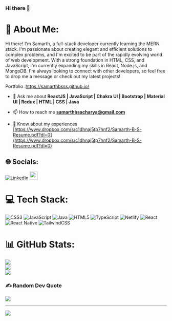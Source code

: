 ### Hi there 👋


<!-- **samarthbsss/samarthbsss** is a ✨ _special_ ✨ repository because its `README.md` (this file) appears on your GitHub profile. -->

# 💫 About Me:
  Hi there! I'm Samarth, a full-stack developer currently learning the MERN stack. I'm passionate about creating elegant and efficient solutions to complex problems, and I'm excited to be part of the rapidly evolving world of web development. With a strong foundation in HTML, CSS, and JavaScript, I'm currently expanding my skills in React, Node.js, and MongoDB.
I'm always looking to connect with other developers, so feel free to drop me a message or check out my latest projects!

  Portfolio :https://samarthbsss.github.io/
  

  
- 💬 Ask me about **ReactJS | JavaScript | Chakra UI | Bootstrap | Material UI | Redux | HTML | CSS | Java**

- 📫 How to reach me **samarthbsacharya@gmail.com**

- 📄 Know about my experiences [https://www.dropbox.com/s/c1dhnaj5tp7hnf2/Samarth-B-S-Resume.pdf?dl=0](https://www.dropbox.com/s/c1dhnaj5tp7hnf2/Samarth-B-S-Resume.pdf?dl=0)


## 🌐 Socials:
[![LinkedIn](https://img.shields.io/badge/LinkedIn-%230077B5.svg?logo=linkedin&logoColor=white)](https://linkedin.com/in/samarthbsacharya/) 
 <img src="https://img.shields.io/static/v1?message=Gmail&logo=gmail&label=&color=D14836&logoColor=white&labelColor=&style=for-the-badge" height="25" alt="gmail logo"  />


# 💻 Tech Stack:
![CSS3](https://img.shields.io/badge/css3-%231572B6.svg?style=for-the-badge&logo=css3&logoColor=white) ![JavaScript](https://img.shields.io/badge/javascript-%23323330.svg?style=for-the-badge&logo=javascript&logoColor=%23F7DF1E) ![Java](https://img.shields.io/badge/java-%23ED8B00.svg?style=for-the-badge&logo=java&logoColor=white) ![HTML5](https://img.shields.io/badge/html5-%23E34F26.svg?style=for-the-badge&logo=html5&logoColor=white) ![TypeScript](https://img.shields.io/badge/typescript-%23007ACC.svg?style=for-the-badge&logo=typescript&logoColor=white) ![Netlify](https://img.shields.io/badge/netlify-%23000000.svg?style=for-the-badge&logo=netlify&logoColor=#00C7B7) ![React](https://img.shields.io/badge/react-%2320232a.svg?style=for-the-badge&logo=react&logoColor=%2361DAFB) ![React Native](https://img.shields.io/badge/react_native-%2320232a.svg?style=for-the-badge&logo=react&logoColor=%2361DAFB) ![TailwindCSS](https://img.shields.io/badge/tailwindcss-%2338B2AC.svg?style=for-the-badge&logo=tailwind-css&logoColor=white)

# 📊 GitHub Stats:
![](https://github-readme-stats.vercel.app/api?username=samarthbsss&theme=dark&hide_border=true&include_all_commits=false&count_private=true)<br/>
![](https://github-readme-streak-stats.herokuapp.com/?user=samarthbsss&theme=dark&hide_border=true)<br/>
![](https://github-readme-stats.vercel.app/api/top-langs/?username=samarthbsss&theme=dark&hide_border=true&include_all_commits=false&count_private=true&layout=compact)


### ✍️ Random Dev Quote
![](https://quotes-github-readme.vercel.app/api?type=horizontal&theme=radical)

---
[![](https://visitcount.itsvg.in/api?id=samarthbsss&icon=0&color=0)](https://visitcount.itsvg.in)

<!-- Proudly created with GPRM ( https://gprm.itsvg.in ) -->
